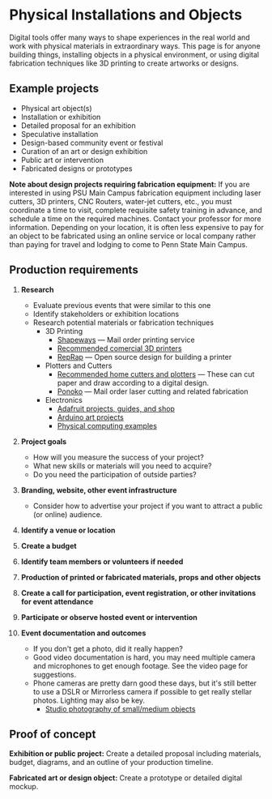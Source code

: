 # Physical Installations and Objects

Digital tools offer many ways to shape experiences in the real world and work with physical materials in extraordinary ways. This page is for anyone building things, installing objects in a physical environment, or using digital fabrication techniques like 3D printing to create artworks or designs.

## Example projects

* Physical art object(s)
* Installation or exhibition
* Detailed proposal for an exhibition 
* Speculative installation
* Design-based community event or festival
* Curation of an art or design exhibition
* Public art or intervention 
* Fabricated designs or prototypes

**Note about design projects requiring fabrication equipment:** If you are interested in using PSU Main Campus fabrication equipment including laser cutters, 3D printers, CNC Routers, water-jet cutters, etc., you must coordinate a time to visit, complete requisite safety training in advance, and schedule a time on the required machines. Contact your professor for more information. Depending on your location, it is often less expensive to pay for an object to be fabricated using an online service or local company rather than paying for travel and lodging to come to Penn State Main Campus.

## Production requirements

1. **Research**
    * Evaluate previous events that were similar to this one
    * Identify stakeholders or exhibition locations
    * Research potential materials or fabrication techniques
        * 3D Printing
            * [Shapeways](https://www.shapeways.com/) — Mail order printing service
            * [Recommended comercial 3D printers](https://www.nytimes.com/wirecutter/reviews/best-home-3d-printer/)
            * [RepRap](https://reprap.org/wiki/RepRap) — Open source design for building a printer
        * Plotters and Cutters
            * [Recommended home cutters and plotters](https://www.nytimes.com/wirecutter/reviews/the-best-electronic-cutting-machines-from-cricut-and-silhouette/) — These can cut paper and draw according to a digital design. 
            * [Ponoko](https://www.ponoko.com) — Mail order laser cutting and related fabrication
        * Electronics
            * [Adafruit projects, guides, and shop](https://learn.adafruit.com/)
            * [Arduino art projects](https://create.arduino.cc/projecthub/projects/tags/art)
            * [Physical computing examples](https://sunnie-sva-physicalcomputing.tumblr.com/)
       

2. **Project goals**
    * How will you measure the success of your project? 
    * What new skills or materials will you need to acquire?
    * Do you need the participation of outside parties? 

3. **Branding, website, other event infrastructure**
    * Consider how to advertise your project if you want to attract a public \(or online\) audience. 

4. **Identify a venue or location**

5. **Create a budget**

6. **Identify team members or volunteers if needed**

7. **Production of printed or fabricated materials, props and other objects**

8. **Create a call for participation, event registration, or other invitations for event attendance**

9. **Participate or observe hosted event or intervention**

10. **Event documentation and outcomes**
    * If you don't get a photo, did it really happen? 
    * Good video documentation is hard, you may need multiple camera and microphones to get enough footage. See the video page for suggestions. 
    * Phone cameras are pretty darn good these days, but it's still better to use a DSLR or Mirrorless camera if possible to get really stellar photos. Lighting may also be key.
        * [Studio photography of small/medium objects](https://www.instructables.com/id/Adafruit-Photo-Tutorial/)

## Proof of concept

**Exhibition or public project:** Create a detailed proposal including materials, budget, diagrams, and an outline of your production timeline. 

**Fabricated art or design object:** Create a prototype or detailed digital mockup.






